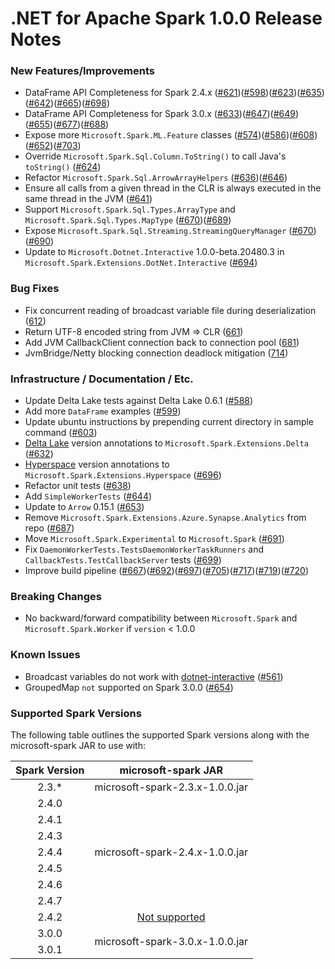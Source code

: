 # .NET for Apache Spark 1.0.0 Release Notes

### New Features/Improvements

* DataFrame API Completeness for Spark 2.4.x ([#621](https://github.com/dotnet/spark/pull/621))([#598](https://github.com/dotnet/spark/pull/598))([#623](https://github.com/dotnet/spark/pull/623))([#635](https://github.com/dotnet/spark/pull/635))([#642](https://github.com/dotnet/spark/pull/642))([#665](https://github.com/dotnet/spark/pull/665))([#698](https://github.com/dotnet/spark/pull/698))
* DataFrame API Completeness for Spark 3.0.x ([#633](https://github.com/dotnet/spark/pull/633))([#647](https://github.com/dotnet/spark/pull/647))([#649](https://github.com/dotnet/spark/pull/649))([#655](https://github.com/dotnet/spark/pull/655))([#677](https://github.com/dotnet/spark/pull/677))([#688](https://github.com/dotnet/spark/pull/688))
* Expose more `Microsoft.Spark.ML.Feature` classes ([#574](https://github.com/dotnet/spark/pull/574))([#586](https://github.com/dotnet/spark/pull/586))([#608](https://github.com/dotnet/spark/pull/608))([#652](https://github.com/dotnet/spark/pull/652))([#703](https://github.com/dotnet/spark/pull/703))
* Override `Microsoft.Spark.Sql.Column.ToString()` to call Java's `toString()` ([#624](https://github.com/dotnet/spark/pull/624))
* Refactor `Microsoft.Spark.Sql.ArrowArrayHelpers` ([#636](https://github.com/dotnet/spark/pull/636))([#646](https://github.com/dotnet/spark/pull/646))
* Ensure all calls from a given thread in the CLR is always executed in the same thread in the JVM  ([#641](https://github.com/dotnet/spark/pull/641))
* Support `Microsoft.Spark.Sql.Types.ArrayType` and `Microsoft.Spark.Sql.Types.MapType` ([#670](https://github.com/dotnet/spark/pull/670))([#689](https://github.com/dotnet/spark/pull/689))
* Expose `Microsoft.Spark.Sql.Streaming.StreamingQueryManager` ([#670](https://github.com/dotnet/spark/pull/670))([#690](https://github.com/dotnet/spark/pull/690))
* Update to `Microsoft.Dotnet.Interactive` 1.0.0-beta.20480.3 in `Microsoft.Spark.Extensions.DotNet.Interactive` ([#694](https://github.com/dotnet/spark/pull/694))

### Bug Fixes

* Fix concurrent reading of broadcast variable file during deserialization ([612](https://github.com/dotnet/spark/pull/612))
* Return UTF-8 encoded string from JVM => CLR ([661](https://github.com/dotnet/spark/pull/661))
* Add JVM CallbackClient connection back to connection pool ([681](https://github.com/dotnet/spark/pull/681))
* JvmBridge/Netty blocking connection deadlock mitigation ([714](https://github.com/dotnet/spark/pull/714))

### Infrastructure / Documentation / Etc.

* Update Delta Lake tests against Delta Lake 0.6.1 ([#588](https://github.com/dotnet/spark/pull/588))
* Add more `DataFrame` examples ([#599](https://github.com/dotnet/spark/pull/599))
* Update ubuntu instructions by prepending current directory in sample command ([#603](https://github.com/dotnet/spark/pull/603))
* [Delta Lake](https://github.com/delta-io/delta) version annotations to `Microsoft.Spark.Extensions.Delta` ([#632](https://github.com/dotnet/spark/pull/632))
* [Hyperspace](https://github.com/microsoft/hyperspace) version annotations to `Microsoft.Spark.Extensions.Hyperspace` ([#696](https://github.com/dotnet/spark/pull/696))
* Refactor unit tests ([#638](https://github.com/dotnet/spark/pull/638))
* Add `SimpleWorkerTests` ([#644](https://github.com/dotnet/spark/pull/644))
* Update to `Arrow` 0.15.1 ([#653](https://github.com/dotnet/spark/pull/653))
* Remove `Microsoft.Spark.Extensions.Azure.Synapse.Analytics` from repo ([#687](https://github.com/dotnet/spark/pull/687))
* Move `Microsoft.Spark.Experimental` to `Microsoft.Spark` ([#691](https://github.com/dotnet/spark/pull/691))
* Fix `DaemonWorkerTests.TestsDaemonWorkerTaskRunners` and `CallbackTests.TestCallbackServer` tests ([#699](https://github.com/dotnet/spark/pull/699))
* Improve build pipeline ([#667](https://github.com/dotnet/spark/pull/667))([#692](https://github.com/dotnet/spark/pull/692))([#697](https://github.com/dotnet/spark/pull/697))([#705](https://github.com/dotnet/spark/pull/705))([#717](https://github.com/dotnet/spark/pull/717))([#719](https://github.com/dotnet/spark/pull/719))([#720](https://github.com/dotnet/spark/pull/720))


### Breaking Changes

* No backward/forward compatibility between `Microsoft.Spark` and `Microsoft.Spark.Worker` if `version` < 1.0.0

### Known Issues

* Broadcast variables do not work with [dotnet-interactive](https://github.com/dotnet/interactive) ([#561](https://github.com/dotnet/spark/pull/561))
* GroupedMap `not` supported on Spark 3.0.0 ([#654](https://github.com/dotnet/spark/issues/654))

### Supported Spark Versions

The following table outlines the supported Spark versions along with the microsoft-spark JAR to use with:

<table>
    <thead>
        <tr>
            <th>Spark Version</th>
            <th>microsoft-spark JAR</th>
        </tr>
    </thead>
    <tbody align="center">
        <tr>
            <td>2.3.*</td>
            <td>microsoft-spark-2.3.x-1.0.0.jar</td>
        </tr>
        <tr>
            <td>2.4.0</td>
            <td rowspan=7>microsoft-spark-2.4.x-1.0.0.jar</td>
        </tr>
        <tr>
            <td>2.4.1</td>
        </tr>
        <tr>
            <td>2.4.3</td>
        </tr>
        <tr>
            <td>2.4.4</td>
        </tr>
        <tr>
            <td>2.4.5</td>
        </tr>
        <tr>
            <td>2.4.6</td>
        </tr>
        <tr>
            <td>2.4.7</td>
        </tr>
        <tr>
            <td>2.4.2</td>
            <td><a href="https://github.com/dotnet/spark/issues/60">Not supported</a></td>
        </tr>
        <tr>
            <td>3.0.0</td>
            <td rowspan=2>microsoft-spark-3.0.x-1.0.0.jar</td>
        </tr>
        <tr>
            <td>3.0.1</td>
        </tr>
    </tbody>
</table>

